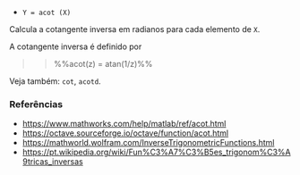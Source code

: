 - `Y = acot (X)`

Calcula a cotangente inversa em radianos para cada elemento de `X`.

A cotangente inversa é definido por

> > %%acot(z) = atan(1/z)%%

Veja também: `cot`, `acotd`.

### Referências

- https://www.mathworks.com/help/matlab/ref/acot.html
- https://octave.sourceforge.io/octave/function/acot.html
- https://mathworld.wolfram.com/InverseTrigonometricFunctions.html
- https://pt.wikipedia.org/wiki/Fun%C3%A7%C3%B5es_trigonom%C3%A9tricas_inversas

